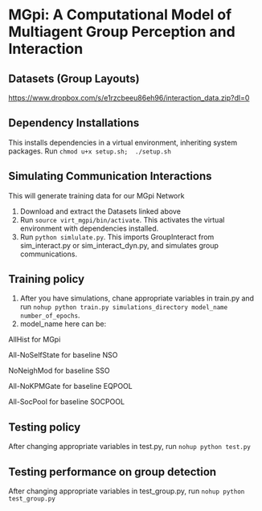 # MGpi:  A Computational Model of Multiagent Group Perception and Interaction

## Datasets (Group Layouts)
https://www.dropbox.com/s/e1rzcbeeu86eh96/interaction_data.zip?dl=0

## Dependency Installations
This installs dependencies in a virtual environment, inheriting system packages. 
Run ```chmod u+x setup.sh;  ./setup.sh```

## Simulating Communication Interactions
This will generate training data for our MGpi Network
1. Download and extract the Datasets linked above 
2. Run ```source virt_mgpi/bin/activate```. This activates the virtual environment with dependencies installed.
3. Run ```python simlulate.py```. This imports GroupInteract from sim\_interact.py or sim\_interact\_dyn.py, and simulates group communications.

## Training policy
1. After you have simulations, chane appropriate variables in train.py and run ```nohup python train.py simulations_directory model_name number_of_epochs```. 
2. model_name here can be:

AllHist for MGpi

All-NoSelfState for baseline NSO

NoNeighMod for baseline SSO

All-NoKPMGate for baseline EQPOOL

All-SocPool for baseline SOCPOOL

## Testing policy
After changing appropriate variables in test.py, run ```nohup python test.py```

## Testing performance on group detection
After changing appropriate variables in test\_group.py, run ```nohup python test_group.py```

